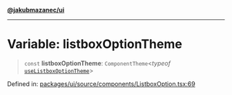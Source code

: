 [**@jakubmazanec/ui**](../README.md)

---

# Variable: listboxOptionTheme

> `const` **listboxOptionTheme**: `ComponentTheme`\<_typeof_
> [`useListboxOptionTheme`](../functions/useListboxOptionTheme.md)\>

Defined in:
[packages/ui/source/components/ListboxOption.tsx:69](https://github.com/jakubmazanec/tools/blob/b70ba93afff7f67760159378262d2c0b19cfed9e/packages/ui/source/components/ListboxOption.tsx#L69)
